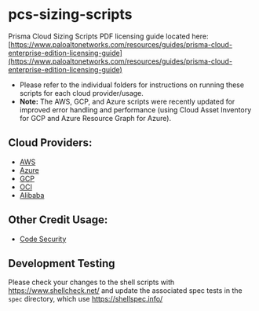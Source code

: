 # pcs-sizing-scripts

Prisma Cloud Sizing Scripts
PDF licensing guide located here: [https://www.paloaltonetworks.com/resources/guides/prisma-cloud-enterprise-edition-licensing-guide](https://www.paloaltonetworks.com/resources/guides/prisma-cloud-enterprise-edition-licensing-guide)

* Please refer to the individual folders for instructions on running these scripts for each cloud provider/usage.
* **Note:** The AWS, GCP, and Azure scripts were recently updated for improved error handling and performance (using Cloud Asset Inventory for GCP and Azure Resource Graph for Azure).

## Cloud Providers:

* [AWS](/aws) 
* [Azure](/azure)
* [GCP](/gcp)
* [OCI](/oci)
* [Alibaba](/alibaba)

## Other Credit Usage:

* [Code Security](/code-security)

## Development Testing

Please check your changes to the shell scripts with https://www.shellcheck.net/ 
and update the associated spec tests in the `spec` directory, which use https://shellspec.info/